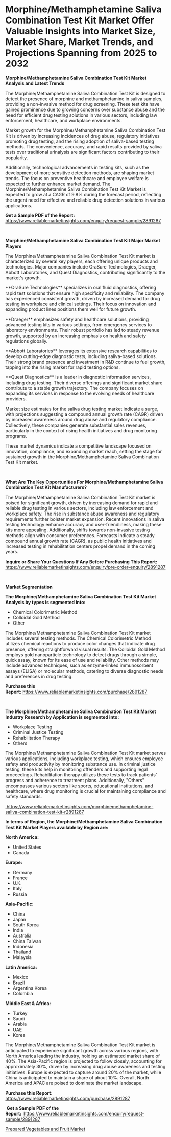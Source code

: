 <p><h1>Morphine/Methamphetamine Saliva Combination Test Kit Market Offer Valuable Insights into Market Size, Market Share, Market Trends, and Projections Spanning from 2025 to 2032</h1></p><p><strong>Morphine/Methamphetamine Saliva Combination Test Kit Market Analysis and Latest Trends</strong></p>
<p><p>The Morphine/Methamphetamine Saliva Combination Test Kit is designed to detect the presence of morphine and methamphetamine in saliva samples, providing a non-invasive method for drug screening. These test kits have gained prominence due to growing concerns over substance abuse and the need for efficient drug testing solutions in various sectors, including law enforcement, healthcare, and workplace environments.</p><p>Market growth for the Morphine/Methamphetamine Saliva Combination Test Kit is driven by increasing incidences of drug abuse, regulatory initiatives promoting drug testing, and the rising adoption of saliva-based testing methods. The convenience, accuracy, and rapid results provided by saliva tests over traditional urinalysis are significant factors contributing to their popularity.</p><p>Additionally, technological advancements in testing kits, such as the development of more sensitive detection methods, are shaping market trends. The focus on preventive healthcare and employee welfare is expected to further enhance market demand. The Morphine/Methamphetamine Saliva Combination Test Kit Market is expected to grow at a CAGR of 9.8% during the forecast period, reflecting the urgent need for effective and reliable drug detection solutions in various applications.</p></p>
<p><strong>Get a Sample PDF of the Report:&nbsp;</strong> <a href="https://www.reliablemarketinsights.com/enquiry/request-sample/2891287?utm_campaign=3531&utm_medium=2&utm_source=Github&utm_content=ia&utm_term=14032025&utm_id=morphinemethamphetamine-saliva-combination-test-kit">https://www.reliablemarketinsights.com/enquiry/request-sample/2891287</a></p>
<p>&nbsp;</p>
<p><strong>Morphine/Methamphetamine Saliva Combination Test Kit Major Market Players</strong></p>
<p><p>The Morphine/Methamphetamine Saliva Combination Test Kit market is characterized by several key players, each offering unique products and technologies. Major companies include OraSure Technologies, Draeger, Abbott Laboratories, and Quest Diagnostics, contributing significantly to the market's growth.</p><p>**OraSure Technologies** specializes in oral fluid diagnostics, offering rapid test solutions that ensure high specificity and reliability. The company has experienced consistent growth, driven by increased demand for drug testing in workplace and clinical settings. Their focus on innovation and expanding product lines positions them well for future growth.</p><p>**Draeger** emphasizes safety and healthcare solutions, providing advanced testing kits in various settings, from emergency services to laboratory environments. Their robust portfolio has led to steady revenue growth, supported by an increasing emphasis on health and safety regulations globally.</p><p>**Abbott Laboratories** leverages its extensive research capabilities to develop cutting-edge diagnostic tests, including saliva-based solutions. Their strong brand presence and investment in R&D continue to fuel growth, tapping into the rising market for rapid testing options.</p><p>**Quest Diagnostics** is a leader in diagnostic information services, including drug testing. Their diverse offerings and significant market share contribute to a stable growth trajectory. The company focuses on expanding its services in response to the evolving needs of healthcare providers.</p><p>Market size estimates for the saliva drug testing market indicate a surge, with projections suggesting a compound annual growth rate (CAGR) driven by increased awareness around drug abuse and regulatory compliance. Collectively, these companies generate substantial sales revenues, particularly in the context of rising health initiatives and drug monitoring programs. </p><p>These market dynamics indicate a competitive landscape focused on innovation, compliance, and expanding market reach, setting the stage for sustained growth in the Morphine/Methamphetamine Saliva Combination Test Kit market.</p></p>
<p>&nbsp;</p>
<p><strong>What Are The Key Opportunities For Morphine/Methamphetamine Saliva Combination Test Kit Manufacturers?</strong></p>
<p><p>The Morphine/Methamphetamine Saliva Combination Test Kit market is poised for significant growth, driven by increasing demand for rapid and reliable drug testing in various sectors, including law enforcement and workplace safety. The rise in substance abuse awareness and regulatory requirements further bolster market expansion. Recent innovations in saliva testing technology enhance accuracy and user-friendliness, making these kits more appealing. Additionally, shifts towards non-invasive testing methods align with consumer preferences. Forecasts indicate a steady compound annual growth rate (CAGR), as public health initiatives and increased testing in rehabilitation centers propel demand in the coming years.</p></p>
<p><strong>Inquire or Share Your Questions If Any Before Purchasing This Report:</strong> <a href="https://www.reliablemarketinsights.com/enquiry/pre-order-enquiry/2891287?utm_campaign=3531&utm_medium=2&utm_source=Github&utm_content=ia&utm_term=14032025&utm_id=morphinemethamphetamine-saliva-combination-test-kit">https://www.reliablemarketinsights.com/enquiry/pre-order-enquiry/2891287</a></p>
<p>&nbsp;</p>
<p><strong>Market Segmentation</strong></p>
<p><strong>The Morphine/Methamphetamine Saliva Combination Test Kit Market Analysis by types is segmented into:</strong></p>
<p><ul><li>Chemical Colorimetric Method</li><li>Colloidal Gold Method</li><li>Other</li></ul></p>
<p><p>The Morphine/Methamphetamine Saliva Combination Test Kit market includes several testing methods. The Chemical Colorimetric Method utilizes chemical reactions to produce color changes that indicate drug presence, offering straightforward visual results. The Colloidal Gold Method employs gold nanoparticle technology to detect drugs through a simple, quick assay, known for its ease of use and reliability. Other methods may include advanced techniques, such as enzyme-linked immunosorbent assays (ELISA) or molecular methods, catering to diverse diagnostic needs and preferences in drug testing.</p></p>
<p><strong>Purchase this Report:&nbsp;</strong><a href="https://www.reliablemarketinsights.com/purchase/2891287?utm_campaign=3531&utm_medium=2&utm_source=Github&utm_content=ia&utm_term=14032025&utm_id=morphinemethamphetamine-saliva-combination-test-kit">https://www.reliablemarketinsights.com/purchase/2891287</a></p>
<p>&nbsp;</p>
<p><strong>The Morphine/Methamphetamine Saliva Combination Test Kit Market Industry Research by Application is segmented into:</strong></p>
<p><ul><li>Workplace Testing</li><li>Criminal Justice Testing</li><li>Rehabilitation Therapy</li><li>Others</li></ul></p>
<p><p>The Morphine/Methamphetamine Saliva Combination Test Kit market serves various applications, including workplace testing, which ensures employee safety and productivity by monitoring substance use. In criminal justice testing, these kits help in monitoring offenders and supporting legal proceedings. Rehabilitation therapy utilizes these tests to track patients' progress and adherence to treatment plans. Additionally, "Others" encompasses various sectors like sports, educational institutions, and healthcare, where drug monitoring is crucial for maintaining compliance and safety standards.</p></p>
<p><a href="https://www.reliablemarketinsights.com/morphinemethamphetamine-saliva-combination-test-kit-r2891287?utm_campaign=3531&utm_medium=2&utm_source=Github&utm_content=ia&utm_term=14032025&utm_id=morphinemethamphetamine-saliva-combination-test-kit">&nbsp;https://www.reliablemarketinsights.com/morphinemethamphetamine-saliva-combination-test-kit-r2891287</a></p>
<p><strong>In terms of Region, the Morphine/Methamphetamine Saliva Combination Test Kit Market Players available by Region are:</strong></p>
<p>
    <p> <strong> North America: </strong>
        <ul>
            <li>United States</li>
            <li>Canada</li>
        </ul>
        </p> 
    <p> <strong> Europe: </strong>
        <ul>
            <li>Germany</li>
            <li>France</li>
            <li>U.K.</li>
            <li>Italy</li>
            <li>Russia</li>
        </ul>
        </p> 
    <p> <strong> Asia-Pacific: </strong>
        <ul>
            <li>China</li>
            <li>Japan</li>
            <li>South Korea</li>
            <li>India</li>
            <li>Australia</li>
            <li>China Taiwan</li>
            <li>Indonesia</li>
            <li>Thailand</li>
            <li>Malaysia</li>
        </ul>
        </p> 
    <p> <strong> Latin America: </strong>
        <ul>
            <li>Mexico</li>
            <li>Brazil</li>
            <li>Argentina Korea</li>
            <li>Colombia</li>
        </ul>
        </p> 
    <p> <strong> Middle East & Africa: </strong>
        <ul>
            <li>Turkey</li>
            <li>Saudi</li>
            <li>Arabia</li>
            <li>UAE</li>
            <li>Korea</li>
        </ul>
    </p>
    </p>
<p><p>The Morphine/Methamphetamine Saliva Combination Test Kit market is anticipated to experience significant growth across various regions, with North America leading the industry, holding an estimated market share of 40%. The Asia-Pacific region is projected to follow closely, accounting for approximately 30%, driven by increasing drug abuse awareness and testing initiatives. Europe is expected to capture around 20% of the market, while China is anticipated to maintain a share of about 10%. Overall, North America and APAC are poised to dominate the market landscape.</p></p>
<p><strong>Purchase this Report: </strong><a href="https://www.reliablemarketinsights.com/purchase/2891287?utm_campaign=3531&utm_medium=2&utm_source=Github&utm_content=ia&utm_term=14032025&utm_id=morphinemethamphetamine-saliva-combination-test-kit">https://www.reliablemarketinsights.com/purchase/2891287</a></p>
<p>&nbsp;<strong>Get a Sample PDF of the Report:&nbsp;&nbsp;</strong><a href="https://www.reliablemarketinsights.com/enquiry/request-sample/2891287?utm_campaign=3531&utm_medium=2&utm_source=Github&utm_content=ia&utm_term=14032025&utm_id=morphinemethamphetamine-saliva-combination-test-kit">https://www.reliablemarketinsights.com/enquiry/request-sample/2891287</a></p>
<p><strong></strong></p>
<p><p><a href="https://github.com/wakerizaak8g/Market-Research-Report-List-1/blob/main/prepared-vegetables-and-fruit-market.md?utm_campaign=3531&utm_medium=2&utm_source=Github&utm_content=ia&utm_term=14032025&utm_id=morphinemethamphetamine-saliva-combination-test-kit">Prepared Vegetables and Fruit Market</a></p></p>